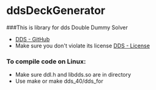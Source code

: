 # ddsDeckGenerator

###This is library for dds Double Dummy Solver
* [DDS - GitHub](https://github.com/dds-bridge)
* Make sure you don't violate its license [DDS - License](https://github.com/dds-bridge/dds/blob/develop/LICENSE)



### To compile code on Linux:
* Make sure ddl.h and libdds.so are in directory
* Use make or make dds_40/dds_for